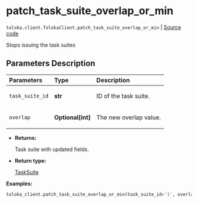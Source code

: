 # patch_task_suite_overlap_or_min
`toloka.client.TolokaClient.patch_task_suite_overlap_or_min` | [Source code](https://github.com/Toloka/toloka-kit/blob/v1.1.1/src/client/__init__.py#L2674)

Stops issuing the task suites

## Parameters Description

| Parameters | Type | Description |
| :----------| :----| :-----------|
`task_suite_id`|**str**|<p>ID of the task suite.</p>
`overlap`|**Optional\[int\]**|<p>The new overlap value.</p>

* **Returns:**

  Task suite with updated fields.

* **Return type:**

  [TaskSuite](toloka.client.task_suite.TaskSuite.md)

**Examples:**


```python
toloka_client.patch_task_suite_overlap_or_min(task_suite_id='1', overlap=100)
```
